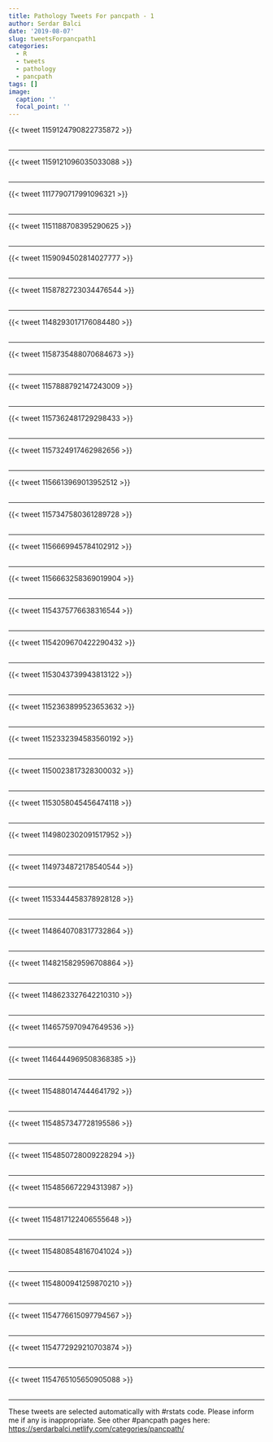 ```yaml
---
title: Pathology Tweets For pancpath - 1
author: Serdar Balci
date: '2019-08-07'
slug: tweetsForpancpath1
categories:
  - R
  - tweets
  - pathology
  - pancpath
tags: []
image:
  caption: ''
  focal_point: ''
---
```



{{< tweet 1159124790822735872 >}}
<br>
<br>
<hr>
{{< tweet 1159121096035033088 >}}
<br>
<br>
<hr>
{{< tweet 1117790717991096321 >}}
<br>
<br>
<hr>
{{< tweet 1151188708395290625 >}}
<br>
<br>
<hr>
{{< tweet 1159094502814027777 >}}
<br>
<br>
<hr>
{{< tweet 1158782723034476544 >}}
<br>
<br>
<hr>
{{< tweet 1148293017176084480 >}}
<br>
<br>
<hr>
{{< tweet 1158735488070684673 >}}
<br>
<br>
<hr>
{{< tweet 1157888792147243009 >}}
<br>
<br>
<hr>
{{< tweet 1157362481729298433 >}}
<br>
<br>
<hr>
{{< tweet 1157324917462982656 >}}
<br>
<br>
<hr>
{{< tweet 1156613969013952512 >}}
<br>
<br>
<hr>
{{< tweet 1157347580361289728 >}}
<br>
<br>
<hr>
{{< tweet 1156669945784102912 >}}
<br>
<br>
<hr>
{{< tweet 1156663258369019904 >}}
<br>
<br>
<hr>
{{< tweet 1154375776638316544 >}}
<br>
<br>
<hr>
{{< tweet 1154209670422290432 >}}
<br>
<br>
<hr>
{{< tweet 1153043739943813122 >}}
<br>
<br>
<hr>
{{< tweet 1152363899523653632 >}}
<br>
<br>
<hr>
{{< tweet 1152332394583560192 >}}
<br>
<br>
<hr>
{{< tweet 1150023817328300032 >}}
<br>
<br>
<hr>
{{< tweet 1153058045456474118 >}}
<br>
<br>
<hr>
{{< tweet 1149802302091517952 >}}
<br>
<br>
<hr>
{{< tweet 1149734872178540544 >}}
<br>
<br>
<hr>
{{< tweet 1153344458378928128 >}}
<br>
<br>
<hr>
{{< tweet 1148640708317732864 >}}
<br>
<br>
<hr>
{{< tweet 1148215829596708864 >}}
<br>
<br>
<hr>
{{< tweet 1148623327642210310 >}}
<br>
<br>
<hr>
{{< tweet 1146575970947649536 >}}
<br>
<br>
<hr>
{{< tweet 1146444969508368385 >}}
<br>
<br>
<hr>
{{< tweet 1154880147444641792 >}}
<br>
<br>
<hr>
{{< tweet 1154857347728195586 >}}
<br>
<br>
<hr>
{{< tweet 1154850728009228294 >}}
<br>
<br>
<hr>
{{< tweet 1154856672294313987 >}}
<br>
<br>
<hr>
{{< tweet 1154817122406555648 >}}
<br>
<br>
<hr>
{{< tweet 1154808548167041024 >}}
<br>
<br>
<hr>
{{< tweet 1154800941259870210 >}}
<br>
<br>
<hr>
{{< tweet 1154776615097794567 >}}
<br>
<br>
<hr>
{{< tweet 1154772929210703874 >}}
<br>
<br>
<hr>
{{< tweet 1154765105650905088 >}}
<br>
<br>
<hr>


These tweets are selected automatically with #rstats code. Please inform me if any is inappropriate.
See other #pancpath pages here: https://serdarbalci.netlify.com/categories/pancpath/
